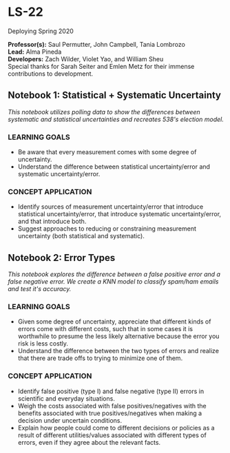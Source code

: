# LS-22
Deploying Spring 2020

**Professor(s):** Saul Permutter, John Campbell, Tania Lombrozo<br>
**Lead:** Alma Pineda<br>
**Developers:** Zach Wilder, Violet Yao, and William Sheu<br>
Special thanks for Sarah Seiter and Emlen Metz for their immense contributions to development.<br>

## **Notebook 1: Statistical + Systematic Uncertainty**
*This notebook utilizes polling data to show the differences between systematic and statistical uncertainties and recreates 538's election model.*<br>
### LEARNING GOALS
* Be aware that every measurement comes with some degree of uncertainty.
* Understand the difference between statistical uncertainty/error and systematic uncertainty/error.
### CONCEPT APPLICATION
* Identify sources of measurement uncertainty/error that introduce statistical uncertainty/error, that introduce systematic uncertainty/error, and that introduce both.
* Suggest approaches to reducing or constraining measurement uncertainty (both statistical and systematic).

## **Notebook 2: Error Types**
*This notebook explores the difference between a false positive error and a false negative error. We create a KNN model to classify spam/ham emails and test it's accuracy.*
### LEARNING GOALS
* Given some degree of uncertainty, appreciate that different kinds of errors come with different costs, such that in some cases it is worthwhile to presume the less likely alternative because the error you risk is less costly. 
* Understand the difference between the two types of errors and realize that there are trade offs to trying to minimize one of them.
### CONCEPT APPLICATION
* Identify false positive (type I) and false negative (type II) errors in scientific and everyday situations.      
* Weigh the costs associated with false positives/negatives with the benefits associated with true positives/negatives when making a decision under uncertain conditions.          
* Explain how people could come to different decisions or policies as a result of different utilities/values associated with different types of errors, even if they agree about the relevant facts. 

